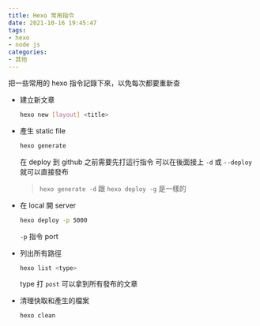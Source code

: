 ```yaml
---
title: Hexo 常用指令
date: 2021-10-16 19:45:47
tags:
- hexo
- node js
categories:
- 其他
---
```


把一些常用的 hexo 指令記錄下來，以免每次都要重新查

- 建立新文章
    
    ```bash
    hexo new [layout] <title>
    ```
    
- 產生 static file
    
    ```bash
    hexo generate
    ```
    
    在 deploy 到 github 之前需要先打這行指令
    可以在後面接上 `-d` 或 `--deploy` 就可以直接發布
    
    > `hexo generate -d` 跟 `hexo deploy -g` 是一樣的
    > 
- 在 local 開 server
    
    ```bash
    hexo deploy -p 5000
    ```
    
    `-p` 指令 port
    
- 列出所有路徑
    
    ```bash
    hexo list <type>
    ```
    
    type 打 `post` 可以拿到所有發布的文章
    
- 清理快取和產生的檔案
    
    ```bash
    hexo clean
    ```